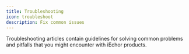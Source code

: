 ```yaml
---
title: Troubleshooting
icon: troubleshoot
description: Fix common issues
---
```


Troubleshooting articles contain guidelines for solving common problems and
pitfalls that you might encounter with iEchor products.
